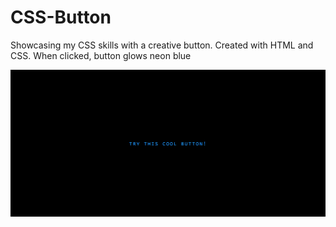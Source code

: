 # CSS-Button

Showcasing my CSS skills with a creative button. Created with HTML and CSS. When clicked, button glows neon blue
 

![](btnImage.PNG)
